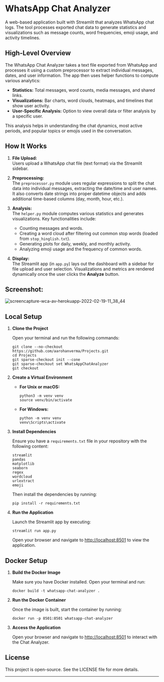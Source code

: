 # WhatsApp Chat Analyzer

A web-based application built with Streamlit that analyzes WhatsApp chat logs. The tool processes exported chat data to generate statistics and visualizations such as message counts, word frequencies, emoji usage, and activity timelines.

## High-Level Overview

The WhatsApp Chat Analyzer takes a text file exported from WhatsApp and processes it using a custom preprocessor to extract individual messages, dates, and user information. The app then uses helper functions to compute various analytics:
- **Statistics:** Total messages, word counts, media messages, and shared links.
- **Visualizations:** Bar charts, word clouds, heatmaps, and timelines that show user activity.
- **User-Specific Analysis:** Option to view overall data or filter analysis by a specific user.

This analysis helps in understanding the chat dynamics, most active periods, and popular topics or emojis used in the conversation.

## How It Works

1. **File Upload:**  
   Users upload a WhatsApp chat file (text format) via the Streamlit sidebar.

2. **Preprocessing:**  
   The `preprocessor.py` module uses regular expressions to split the chat data into individual messages, extracting the date/time and user names. It also converts date strings into proper datetime objects and adds additional time-based columns (day, month, hour, etc.).

3. **Analysis:**  
   The `helper.py` module computes various statistics and generates visualizations. Key functionalities include:
   - Counting messages and words.
   - Creating a word cloud after filtering out common stop words (loaded from `stop_hinglish.txt`).
   - Generating plots for daily, weekly, and monthly activity.
   - Analyzing emoji usage and the frequency of common words.

4. **Display:**  
   The Streamlit app (in `app.py`) lays out the dashboard with a sidebar for file upload and user selection. Visualizations and metrics are rendered dynamically once the user clicks the **Analyze** button.

## Screenshot:

![screencapture-wca-av-herokuapp-2022-02-19-11_38_44](https://user-images.githubusercontent.com/97247457/154789017-fea5b7a8-7a23-49b3-872b-7eef5857dd23.png)

## Local Setup

1. **Clone the Project**

    Open your terminal and run the following commands:
    ```
    git clone --no-checkout https://github.com/aarohanverma/Projects.git
    cd Projects
    git sparse-checkout init --cone
    git sparse-checkout set WhatsAppChatAnalyzer
    git checkout
    ```

2. **Create a Virtual Environment**

   - **For Unix or macOS:**
      ```
      python3 -m venv venv
      source venv/bin/activate
      ``` 
   - **For Windows:**
      ```
      python -m venv venv
      venv\Scripts\activate
      ```

3. **Install Dependencies**

   Ensure you have a `requirements.txt` file in your repository with the following content:
      ```
      streamlit
      pandas
      matplotlib
      seaborn
      regex
      wordcloud
      urlextract
      emoji
      ```
   Then install the dependencies by running:
      ```
      pip install -r requirements.txt
      ```

4. **Run the Application**

   Launch the Streamlit app by executing:
      ```
      streamlit run app.py
      ```

   Open your browser and navigate to [http://localhost:8501](http://localhost:8501) to view the application.

## Docker Setup

1. **Build the Docker Image**

   Make sure you have Docker installed. Open your terminal and run:
      ```
      docker build -t whatsapp-chat-analyzer .
      ```

2. **Run the Docker Container**

   Once the image is built, start the container by running:
      ```
      docker run -p 8501:8501 whatsapp-chat-analyzer
      ```

3. **Access the Application**

   Open your browser and navigate to [http://localhost:8501](http://localhost:8501) to interact with the Chat Analyzer.

## License

This project is open-source. See the LICENSE file for more details.

---